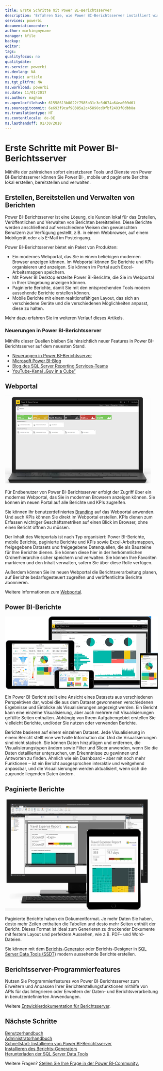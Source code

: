 ```yaml
---
title: Erste Schritte mit Power BI-Berichtsserver
description: 'Erfahren Sie, wie Power BI-Berichtsserver installiert wird. '
services: powerbi
documentationcenter: 
author: markingmyname
manager: kfile
backup: 
editor: 
tags: 
qualityfocus: no
qualitydate: 
ms.service: powerbi
ms.devlang: NA
ms.topic: article
ms.tgt_pltfrm: NA
ms.workload: powerbi
ms.date: 11/01/2017
ms.author: maghan
ms.openlocfilehash: 61558613b0022f7585b31c3e3d674a64ea009d61
ms.sourcegitcommit: 6e693f9caf98385a2c45890cd0fbf2403f0dbb8a
ms.translationtype: HT
ms.contentlocale: de-DE
ms.lasthandoff: 01/30/2018
---
```

# <a name="get-started-with-power-bi-report-server"></a>Erste Schritte mit Power BI-Berichtsserver
Mithilfe der zahlreichen sofort einsetzbaren Tools und Dienste von Power BI-Berichtsserver können Sie Power BI-, mobile und paginierte Berichte lokal erstellen, bereitstellen und verwalten.

## <a name="create-deploy-and-manage-reports"></a>Erstellen, Bereitstellen und Verwalten von Berichten
Power BI-Berichtsserver ist eine Lösung, die Kunden lokal für das Erstellen, Veröffentlichen und Verwalten von Berichten bereitstellen. Diese Berichte werden anschließend auf verschiedene Weisen den gewünschten Benutzern zur Verfügung gestellt, z.B. in einem Webbrowser, auf einem Mobilgerät oder als E-Mail im Posteingang.

Power BI-Berichtsserver bietet ein Paket von Produkten:

* Ein modernes Webportal, das Sie in einem beliebigen modernen Browser anzeigen können. Im Webportal können Sie Berichte und KPIs organisieren und anzeigen. Sie können im Portal auch Excel-Arbeitsmappen speichern.
* Mit Power BI Desktop erstellte Power BI-Berichte, die Sie im Webportal in Ihrer Umgebung anzeigen können.
* Paginierte Berichte, damit Sie mit den entsprechenden Tools modern aussehende Berichte erstellen können.
* Mobile Berichte mit einem reaktionsfähigen Layout, das sich an verschiedene Geräte und die verschiedenen Möglichkeiten anpasst, diese zu halten.

Mehr dazu erfahren Sie im weiteren Verlauf dieses Artikels.

### <a name="whats-new-in-power-bi-report-server"></a>Neuerungen in Power BI-Berichtsserver
Mithilfe dieser Quellen bleiben Sie hinsichtlich neuer Features in Power BI-Berichtsserver auf dem neuesten Stand.

* [Neuerungen in Power BI-Berichtsserver](whats-new.md)
* [Microsoft Power BI-Blog](https://powerbi.microsoft.com/blog/)
* [Blog des SQL Server Reporting Services-Teams](https://blogs.msdn.microsoft.com/sqlrsteamblog/)
* [YouTube-Kanal „Guy in a Cube“](https://aka.ms/guyinacube)

## <a name="web-portal"></a>Webportal
![](media/get-started/web-portal.png)

Für Endbenutzer von Power BI-Berichtsserver erfolgt der Zugriff über ein modernes Webportal, das Sie in modernen Browsern anzeigen können. Sie können im neuen Portal auf alle Berichte und KPIs zugreifen.

Sie können Ihr benutzerdefiniertes [Branding](https://docs.microsoft.com/sql/reporting-services/branding-the-web-portal) auf das Webportal anwenden. Und auch KPIs können Sie direkt im Webportal erstellen. KPIs dienen zum Erfassen wichtiger Geschäftsmetriken auf einen Blick im Browser, ohne einen Bericht öffnen zu müssen.

Der Inhalt des Webportals ist nach Typ organisiert: Power BI-Berichte, mobile Berichte, paginierte Berichte und KPIs sowie Excel-Arbeitsmappen, freigegebene Datasets und freigegebene Datenquellen, die als Bausteine für Ihre Berichte dienen. Sie können diese hier in der herkömmlichen Ordnerhierarchie sicher speichern und verwalten. Sie können Ihre Favoriten markieren und den Inhalt verwalten, sofern Sie über diese Rolle verfügen.

Außerdem können Sie im neuen Webportal die Berichtsverarbeitung planen, auf Berichte bedarfsgesteuert zugreifen und veröffentlichte Berichte abonnieren.

Weitere Informationen zum [Webportal](https://docs.microsoft.com/sql/reporting-services/web-portal-ssrs-native-mode).

## <a name="power-bi-reports"></a>Power BI-Berichte
![](media/get-started/powerbi-reports.png)

Ein Power BI-Bericht stellt eine Ansicht eines Datasets aus verschiedenen Perspektiven dar, wobei die aus dem Dataset gewonnenen verschiedenen Ergebnisse und Einblicke als Visualisierungen angezeigt werden.  Ein Bericht kann eine einzelne Visualisierung, aber auch mehrere mit Visualisierungen gefüllte Seiten enthalten. Abhängig von Ihrem Aufgabengebiet erstellen Sie vielleicht Berichte, und/oder Sie nutzen oder verwenden Berichte.

Berichte basieren auf einem einzelnen Dataset. Jede Visualisierung in einem Bericht stellt eine wertvolle Information dar. Und die Visualisierungen sind nicht statisch. Sie können Daten hinzufügen und entfernen, die Visualisierungstypen ändern sowie Filter und Slicer anwenden, wenn Sie die Daten detaillierter untersuchen, um Erkenntnisse zu gewinnen und Antworten zu finden. Ähnlich wie ein Dashboard – aber mit noch mehr Funktionen – ist ein Bericht ausgesprochen interaktiv und weitgehend anpassbar, und die Visualisierungen werden aktualisiert, wenn sich die zugrunde liegenden Daten ändern.

## <a name="paginated-reports"></a>Paginierte Berichte
![](media/get-started/paginated-reports.png)

Paginierte Berichte haben ein Dokumentformat. Je mehr Daten Sie haben, desto mehr Zeilen enthalten die Tabellen und desto mehr Seiten enthält der Bericht. Dieses Format ist ideal zum Generieren zu druckender Dokumente mit festem Layout und perfektem Aussehen, wie z.B. PDF- und Word-Dateien.

Sie können mit dem [Berichts-Generator](https://docs.microsoft.com/sql/reporting-services/report-builder/report-builder-in-sql-server-2016) oder Berichts-Designer in [SQL Server Data Tools (SSDT)](https://docs.microsoft.com/sql/reporting-services/tools/reporting-services-in-sql-server-data-tools-ssdt) modern aussehende Berichte erstellen.

## <a name="report-server-programming-features"></a>Berichtsserver-Programmierfeatures
Nutzen Sie Programmierfeatures von Power BI-Berichtsserver zum Erweitern und Anpassen Ihrer Berichterstellungsfunktionen mithilfe von APIs für das Integrieren oder Erweitern der Daten- und Berichtsverarbeitung in benutzerdefinierten Anwendungen.

Weitere [Entwicklerdokumentation für Berichtsserver](https://docs.microsoft.com/sql/reporting-services/reporting-services-developer-documentation).

## <a name="next-steps"></a>Nächste Schritte
[Benutzerhandbuch](user-handbook-overview.md)  
[Administratorhandbuch](admin-handbook-overview.md)  
[Schnellstart: Installieren von Power BI-Berichtsserver](quickstart-install-report-server.md)  
[Installieren des Berichts-Generators](https://docs.microsoft.com/sql/reporting-services/install-windows/install-report-builder)  
[Herunterladen der SQL Server Data Tools](http://go.microsoft.com/fwlink/?LinkID=616714)

Weitere Fragen? [Stellen Sie Ihre Frage in der Power BI-Community.](https://community.powerbi.com/)

